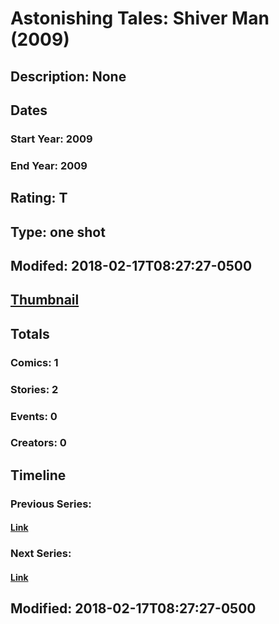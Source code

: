 # Astonishing Tales: Shiver Man (2009)
## Description: None
## Dates
### Start Year: 2009
### End Year: 2009
## Rating: T
## Type: one shot
## Modifed: 2018-02-17T08:27:27-0500
## [Thumbnail](http://i.annihil.us/u/prod/marvel/i/mg/7/a0/4bb4cd6accbeb.jpg)
## Totals
### Comics: 1
### Stories: 2
### Events: 0
### Creators: 0
## Timeline
### Previous Series: 
#### [Link]()
### Next Series: 
#### [Link]()
## Modified: 2018-02-17T08:27:27-0500
